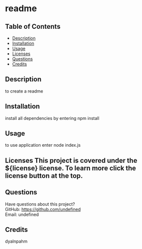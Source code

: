 # readme

  

  ## Table of Contents
  * [Description](#description)
  * [Installation](#installation)
  * [Usage](#usage)
  * [Licenses](#license)
  * [Questions](#questions)
  * [Credits](#credits)
  
  ## Description
  to create a readme
  ## Installation
  install all dependencies by entering npm install
  ## Usage
  to use application enter node index.js
  ## Licenses This project is covered under the ${license} license. To learn more click the license button at the top.
  
  ## Questions
  Have questions about this project?  
  GitHub: https://github.com/undefined  
  Email: undefined
  ## Credits
  dyalnpahm


